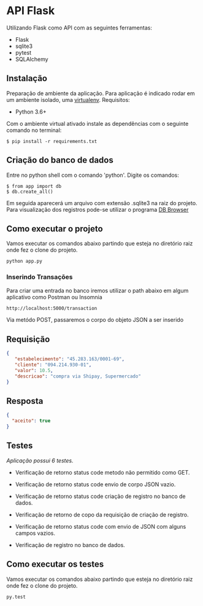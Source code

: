 # API Flask

Utilizando Flask como API com as seguintes ferramentas:

- Flask
- sqlite3
- pytest
- SQLAlchemy

## Instalação
Preparação de ambiente da aplicação.
Para aplicação é indicado rodar em um ambiente isolado, uma [virtualenv](https://docs.python.org/pt-br/dev/library/venv.html).
Requisitos:

* Python 3.6+


Com o ambiente virtual ativado instale as dependências com o seguinte comando no terminal:
```shell
$ pip install -r requirements.txt
```

## Criação do banco de dados
Entre no python shell com o comando 'python'.
Digite os comandos:

```shell
$ from app import db
$ db.create_all()
```
Em seguida aparecerá um arquivo com extensão .sqlite3 na raiz do projeto.
Para visualização dos registros pode-se utilizar o programa [DB Browser](https://sqlitebrowser.org/)


## Como executar o projeto

Vamos executar os comandos abaixo partindo que esteja no diretório raiz onde fez o clone do projeto.
```sh
python app.py
```

### Inserindo Transações

Para criar uma entrada no banco iremos utilizar o path abaixo em algum aplicativo como Postman ou Insomnia

```sh
http://localhost:5000/transaction
```

Via metódo POST, passaremos o corpo do objeto JSON a ser inserido
## Requisição
```json
{
   "estabelecimento": "45.283.163/0001-69",
   "cliente": "094.214.930-01",
   "valor": 10.5,
   "descricao": "compra via Shipay, Supermercado"
}
```
## Resposta
```json
{
  "aceito": true
}
```

## Testes

*Aplicação possui 6 testes.*

- Verificação de retorno status code metodo não permitido como GET.

- Verificação de retorno status code envio de corpo JSON vazio.

- Verificação de retorno status code criação de registro no banco de dados.

- Verificação de retorno de copo da requisição de criação de registro.


- Verificação de retorno status code com envio de JSON com alguns campos vazios.

- Verificação de registro no banco de dados.


## Como executar os testes

Vamos executar os comandos abaixo partindo que esteja no diretório raiz onde fez o clone do projeto.
```sh
py.test
```
